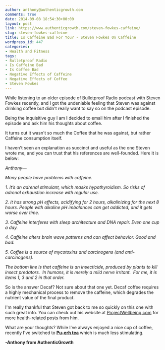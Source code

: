 ```yaml
---
author: anthony@authenticgrowth.com
comments: true
date: 2014-09-08 18:54:30+00:00
layout: post
link: https://www.authenticgrowth.com/steven-fowkes-caffeine/
slug: steven-fowkes-caffeine
title: Is Caffeine Bad For You? - Steven Fowkes On Caffeine
wordpress_id: 447
categories:
- Health and Fitness
tags:
- Bulletproof Radio
- Is Caffeine Bad
- Is Coffee Bad
- Negative Effects of Caffeine
- Negative Effects of Coffee
- Steven Fowkes
---
```


While listening to an older episode of Bulletproof Radio podcast with Steven Fowkes recently, and I got the undeniable feeling that Steven was against drinking coffee but didn't really want to say so on the podcast episode.

Being the inquisitive guy I am I decided to email him after I finished the episode and ask him his thoughts about coffee.

It turns out it wasn't so much the Coffee that he was against, but rather Caffeine consumption itself.

I haven't seen an explanation as succinct and useful as the one Steven wrote me, and you can trust that his references are well-founded. Here it is below:


_Anthony—_




_Many people have problems with caffeine._




_1. It’s an adrenal stimulant, which masks hypothyroidism. So risks of adrenal exhaustion increase with regular use._




_2. It has strong pH effects, acidifying for 2 hours, alkalinizing for the next 8 hours. People with alkaline pH imbalances can get addicted, and it gets worse over time._




_3. Caffeine interferes with sleep architecture and DNA repair. Even one cup a day._




_4. Caffeine alters brain wave patterns and can affect behavior. Good and bad._




_5. Coffee is a source of mycotoxins and carcinogens (and anti-carcinogens)._




_The bottom line is that caffeine is an insecticide, produced by plants to kill insect predators.  In humans, it is merely a mild nerve irritant.  For me, it is items 1, 3 and 2 in that order._


So is the answer Decaf? Not sure about that one yet. Decaf coffee requires a highly mechanical process to remove the caffeine, which degrades the nutrient value of the final product.

I'm really thankful that Steven got back to me so quickly on this one with such great info. You can check out his website at [ProjectWellbeing.com](http://www.projectwellbeing.com/) for more health-related posts from him.

What are your thoughts? While I've always enjoyed a nice cup of coffee, recently I've switched to **[Pu-erh tea](http://amzn.to/2mwA6nj)** which is much less stimulating.

**-Anthony from AuthenticGrowth**
